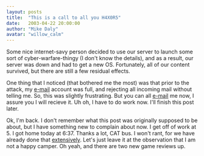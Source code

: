 ```yaml
---
layout: posts
title:  "This is a call to all you H4X0R5"
date:   2003-04-22 20:00:00
author: "Mike Daly"
avatar: "willow_calm"
---
```

Some nice internet-savy person decided to use our server to launch some sort of cyber-warfare-thingy (I don't know the details), and as a result, our server was down and had to get a new OS. Fortunately, all of our content survived, but there are still a few residual effects.

 One thing that I noticed (that bothered me the most) was that prior to the attack, my [e-mail](mailto:willow@duelingmonkeys.com) account was full, and rejecting all incoming mail without telling me. So, this was slightly frustrating. But you can all [e-mail](mailto:willow@duelingmonkeys.com) me now, I assure you I will recieve it. Uh oh, I have to do work now. I'll finish this post later.

 Ok, I'm back. I don't remember what this post was originally supposed to be about, but I have something new to complain about now. I get off of work at 5. I got home today at 6:37. Thanks a lot, CAT bus. I won't rant, for we have already done that [extensively](http://www.duelingmonkeys.com/otc.html?view=specific&item=14). Let's just leave it at the observation that I am not a happy camper. Oh yeah, and there are two new game reviews up.
